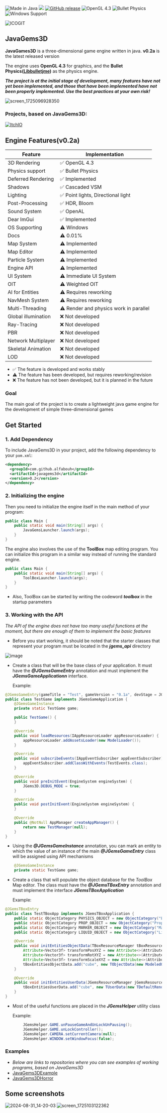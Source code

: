 ![Made in Java](https://img.shields.io/badge/Made_in-Java-yellow)
[![](https://jitpack.io/v/alfabouh/javagems3d.svg)](https://jitpack.io/#alfabouh/javagems3d)
[![GitHub release](https://img.shields.io/badge/GitHub%20Packages-Download-brightgreen)](https://github.com/alfabouh/javagems3d/packages/2241468)
![OpenGL 4.3](https://img.shields.io/badge/Render-OpenGL_4.3-blue)
![Bullet Physics](https://img.shields.io/badge/Physics-Bullet-blue)
![Windows Support](https://img.shields.io/badge/Platform-Windows-brightgreen)

![ICOGIT](https://github.com/user-attachments/assets/f4d93bc9-279f-41bf-bcd1-d31f8eb056f9)
## JavaGems3D

**JavaGames3D** is a three-dimensional game engine written in java. **v0.2a** is the latest released version

The engine uses **OpenGL 4.3** for graphics, and the **Bullet Physics([Libbulletjme](https://github.com/stephengold/Libbulletjme))** as the physics engine.

***The project is at the initial stage of development, many features have not yet been implemented, and those that have been implemented have not been properly implemented. Use the best practices at your own risk!***

![screen_1725096928350](https://github.com/user-attachments/assets/48d10d31-2aa7-4e16-93a7-27d3720ec7f8)

### Projects, based on JavaGems3D:
[![ItchIO](https://img.shields.io/badge/JGems_Projects-ItchIO-brightgreen)](https://alfabouh.itch.io/)

## Engine Features(v0.2a)

| Feature | Implementation |
|----------------------------|----------------------|
| 3D Rendering | ✅ OpenGL 4.3 |
| Physics support | ✅ Bullet Physics |
| Deferred Rendering | ✅ Implemented |
| Shadows | ✅ Cascaded VSM |
| Lighting | ✅ Point lights, Directional light |
| Post-Processing | ✅ HDR, Bloom |
| Sound System | ✅ OpenAL |
| Dear ImGui | ✅ Implemented |
| OS Supporting | ⚠️ Windows |
| Docs | ⚠️ 0.01% |
| Map System | ⚠️ Implemented |
| Map Editor | ⚠️ Implemented |
| Particle System | ⚠️ Implemented |
| Engine API | ⚠️ Implemented |
| UI System | ⚠️ Immediate UI System |
| OIT | ⚠️ Weighted OIT |
| AI for Entities | ⚠️ Requires reworking |
| NavMesh System | ⚠️ Requires reworking |
| Multi-Threading | ⚠️ Render and physics work in parallel |
| Global illumination | ❌ Not developed |
| Ray-Tracing | ❌ Not developed |
| PBR | ❌ Not developed |
| Network Multiplayer | ❌ Not developed |
| Skeletal Animation | ❌ Not developed |
| LOD | ❌ Not developed |

- ✅ The feature is developed and works stably
- ⚠️ The feature has been developed, but requires reworking/revision
- ❌ The feature has not been developed, but it is planned in the future

### Goal
The main goal of the project is to create a lightweight java game engine for the development of simple three-dimensional games

## Get Started

### 1. Add Dependency

To include JavaGems3D in your project, add the following dependency to your `pom.xml`:

```xml
<dependency>
  <groupId>com.github.alfabouh</groupId>
  <artifactId>javagems3d</artifactId>
  <version>0.2</version>
</dependency>
```
### 2. Initializing the engine

Then you need to initialize the engine itself in the main method of your program:

```Java
public class Main {
    public static void main(String[] args) {
        JavaGemsLauncher.launch(args);
    }
}
```
The engine also involves the use of the **ToolBox** map editing program. You can initialize this program in a similar way instead of running the standard engine.
```Java
public class Main {
    public static void main(String[] args) {
        ToolBoxLauncher.launch(args);
    }
}
```
- Also, ToolBox can be started by writing the codeword ***toolbox*** in the startup parameters

### 3. Working with the API
*The API of the engine does not have too many useful functions at the moment, but there are enough of them to implement the basic features*
* Before you start working, it should be noted that the starter classes that represent your program must be located in the ***jgems_api*** directory
  
![image](https://github.com/user-attachments/assets/61c5c650-85b8-4c0b-8f6f-a6e0da36316b)

* Create a class that will be the base class of your application. It must have the ***@JGemsGameEntry*** annotation and must implement the ***JGemsGameApplicationn*** interface.

  Example:
```Java
@JGemsGameEntry(gameTitle = "Test", gameVersion = "0.1a", devStage = JGemsGameEntry.DevStage.PRE_ALPHA)
public class TestGame implements JGemsGameApplication {
    @JGemsGameInstance
    private static TestGame game;

    public TestGame() {
    }

    @Override
    public void loadResources(IAppResourceLoader appResourceLoader) {
        appResourceLoader.addAssetsLoader(new ModelLoader());
    }

    @Override
    public void subscribeEvents(IAppEventSubscriber appEventSubscriber) {
        appEventSubscriber.addClassWithEvents(TestEvents.class);
    }

    @Override
    public void preInitEvent(EngineSystem engineSystem) {
        JGems3D.DEBUG_MODE = true;
    }

    @Override
    public void postInitEvent(EngineSystem engineSystem) {
    }

    @Override
    public @NotNull AppManager createAppManager() {
        return new TestManager(null);
    }
}
```

- Using the ***@JGemsGameInstance*** annotation, you can mark an entity to which the value of an instance of the main ***@JGemsGameEntry*** class will be assigned using API mechanisms

```Java
    @JGemsGameInstance
    private static TestGame game;
```

- Create a class that will populate the object database for the *ToolBox* Map editor. The class must have the ***@JGemsTBoxEntry*** annotation and must implement the interface ***JGemsTBoxApplication***

  Example:
```Java
@JGemsTBoxEntry
public class TestTBoxApp implements JGemsTBoxApplication {
    public static ObjectCategory PHYSICS_OBJECT = new ObjectCategory("Entities");
    public static ObjectCategory PROP_OBJECT = new ObjectCategory("Props");
    public static ObjectCategory MARKER_OBJECT = new ObjectCategory("Markers");
    public static ObjectCategory LIQUID_OBJECT = new ObjectCategory("Liquids");

    @Override
    public void initEntitiesObjectData(TBoxResourceManager tBoxResourceManager, ITBoxEntitiesObjectData tBoxEntitiesObjectData) {
        Attribute<Vector3f> transformPosXYZ = new Attribute<>(AttributeTarget.POSITION_XYZ, AttributeID.POSITION_XYZ, new Vector3f(0.0f));
        Attribute<Vector3f> transformRotXYZ = new Attribute<>(AttributeTarget.ROTATION_XYZ, AttributeID.ROTATION_XYZ, new Vector3f(0.0f));
        Attribute<Vector3f> transformScaleXYZ = new Attribute<>(AttributeTarget.SCALING_XYZ, AttributeID.SCALING_XYZ, new Vector3f(1.0f));
        tBoxEntitiesObjectData.add("cube", new TObjectData(new ModeledObjectData(new AttributesContainer(transformPosXYZ, transformRotXYZ, transformScaleXYZ), tBoxResourceManager.getShaderAssets().world_object, tBoxResourceManager.createModel(new JGemsPath("/assets/jgems/models/cube/cube.obj")), TestTBoxApp.PHYSICS_OBJECT)));
    }

    @Override
    public void initEntitiesUserData(JGemsResourceManager jGemsResourceManager, TBoxEntitiesUserData tBoxEntitiesUserData) {
        tBoxEntitiesUserData.add("cube", new TUserData(new TDefaultRenderContainer(new RenderEntity(), EntityObject.class, new JGemsPath("/assets/jgems/models/cube/cube.obj"), new JGemsPath(JGems3D.Paths.SHADERS, "world/world_gbuffer"), new MeshRenderAttributes())));
    }
}
```

- Most of the useful functions are placed in the ***JGemsHelper*** utility class

  Example:
```Java
        JGemsHelper.GAME.unPauseGameAndUnLockUnPausing();
        JGemsHelper.GAME.unLockController();
        JGemsHelper.CAMERA.setCurrentCamera(null);
        JGemsHelper.WINDOW.setWindowFocus(false);
```

### Examples
- *Below are links to repositories where you can see examples of working programs, based on JavaGems3D*
- [JavaGems3DExample](https://github.com/alfabouh/JavaGems3DExample)
- [JavaGems3DHorror](https://github.com/alfabouh/JavaGems3DHorror)

## Some screenshots

![2024-08-31_14-20-03](https://github.com/user-attachments/assets/3a821656-dd65-4280-886b-ae8641b787e8)
![screen_1725103122362](https://github.com/user-attachments/assets/54e869af-21a2-45eb-872a-8c405294181d)


